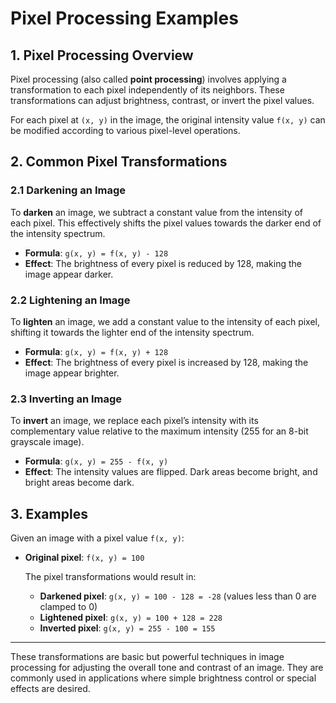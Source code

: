 # Pixel Processing Examples

## 1. Pixel Processing Overview
Pixel processing (also called **point processing**) involves applying a transformation to each pixel independently of its neighbors. These transformations can adjust brightness, contrast, or invert the pixel values.

For each pixel at `(x, y)` in the image, the original intensity value `f(x, y)` can be modified according to various pixel-level operations.

## 2. Common Pixel Transformations

### 2.1 Darkening an Image
To **darken** an image, we subtract a constant value from the intensity of each pixel. This effectively shifts the pixel values towards the darker end of the intensity spectrum.

- **Formula**: `g(x, y) = f(x, y) - 128`
- **Effect**: The brightness of every pixel is reduced by 128, making the image appear darker.

### 2.2 Lightening an Image
To **lighten** an image, we add a constant value to the intensity of each pixel, shifting it towards the lighter end of the intensity spectrum.

- **Formula**: `g(x, y) = f(x, y) + 128`
- **Effect**: The brightness of every pixel is increased by 128, making the image appear brighter.

### 2.3 Inverting an Image
To **invert** an image, we replace each pixel’s intensity with its complementary value relative to the maximum intensity (255 for an 8-bit grayscale image).

- **Formula**: `g(x, y) = 255 - f(x, y)`
- **Effect**: The intensity values are flipped. Dark areas become bright, and bright areas become dark.

## 3. Examples

Given an image with a pixel value `f(x, y)`:
- **Original pixel**: `f(x, y) = 100`
  
  The pixel transformations would result in:
  - **Darkened pixel**: `g(x, y) = 100 - 128 = -28` (values less than 0 are clamped to 0)
  - **Lightened pixel**: `g(x, y) = 100 + 128 = 228`
  - **Inverted pixel**: `g(x, y) = 255 - 100 = 155`

---

These transformations are basic but powerful techniques in image processing for adjusting the overall tone and contrast of an image. They are commonly used in applications where simple brightness control or special effects are desired.
